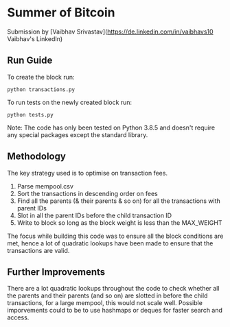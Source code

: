# Summer of Bitcoin

Submission by [Vaibhav Srivastav](https://de.linkedin.com/in/vaibhavs10 Vaibhav's LinkedIn)

## Run Guide

To create the block run:
```
python transactions.py
```
To run tests on the newly created block run:
```
python tests.py
```

Note: The code has only been tested on Python 3.8.5 and doesn't require any special packages except the standard library.

## Methodology

The key strategy used is to optimise on transaction fees.
1. Parse mempool.csv
2. Sort the transactions in descending order on fees
3. Find all the parents (& their parents & so on) for all the transactions with parent IDs
4. Slot in all the parent IDs before the child transaction ID
5. Write to block so long as the block weight is less than the MAX_WEIGHT

The focus while building this code was to ensure all the block conditions are met, hence a lot of quadratic lookups have been made to ensure that the transactions are valid.

## Further Improvements

There are a lot quadratic lookups throughout the code to check whether all the parents and their parents (and so on) are slotted in before the child transactions, for a large mempool, this would not scale well.
Possible imporvements could to be to use hashmaps or deques for faster search and access.
